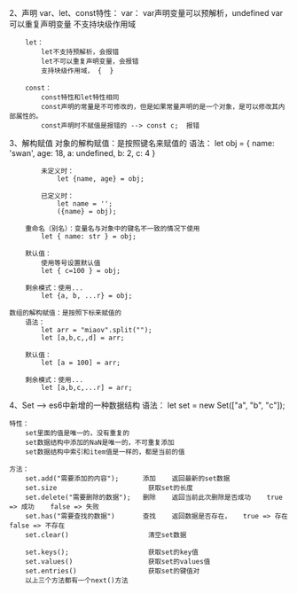 2、声明
    var、let、const特性：
        var：
            var声明变量可以预解析，undefined
            var可以重复声明变量
            不支持块级作用域
        
        let：
            let不支持预解析，会报错
            let不可以重复声明变量，会报错
            支持块级作用域， {  }

        const：
            const特性和let特性相同
            const声明的常量是不可修改的，但是如果常量声明的是一个对象，是可以修改其内部属性的。
            const声明时不赋值是报错的 --> const c;  报错  

3、解构赋值
    对象的解构赋值：是按照键名来赋值的
        语法：
            let obj = {
                name: 'swan',
                age: 18,
                a: undefined,
                b: 2,
                c: 4
            }

            未定义时：
                let {name, age} = obj;

            已定义时：
                let name = '';
                ({name} = obj);
        
        重命名（别名）：变量名与对象中的键名不一致的情况下使用
            let { name: str } = obj;
        
        默认值：
            使用等号设置默认值
            let { c=100 } = obj;  

        剩余模式：使用...
            let {a, b, ...r} = obj;

    数组的解构赋值：是按照下标来赋值的
        语法：
            let arr = "miaov".split("");
            let [a,b,c,,d] = arr;
        
        默认值：
            let [a = 100] = arr;
        
        剩余模式：使用...
            let [a,b,c,...r] = arr;

4、Set  -->  es6中新增的一种数据结构
    语法：
        let set = new Set(["a", "b", "c"]);

    特性：
        set里面的值是唯一的，没有重复的
        set数据结构中添加的NaN是唯一的，不可重复添加
        set数据结构中索引和item值是一样的，都是当前的值

    方法：
        set.add("需要添加的内容");      添加    返回最新的set数据
        set.size                       获取set的长度
        set.delete("需要删除的数据");   删除    返回当前此次删除是否成功    true => 成功    false => 失败
        set.has("需要查找的数据")       查找    返回数据是否存在，   true => 存在    false => 不存在
        set.clear()                    清空set数据

        set.keys();                    获取set的key值
        set.values()                   获取set的values值
        set.entries()                  获取set的键值对
        以上三个方法都有一个next()方法